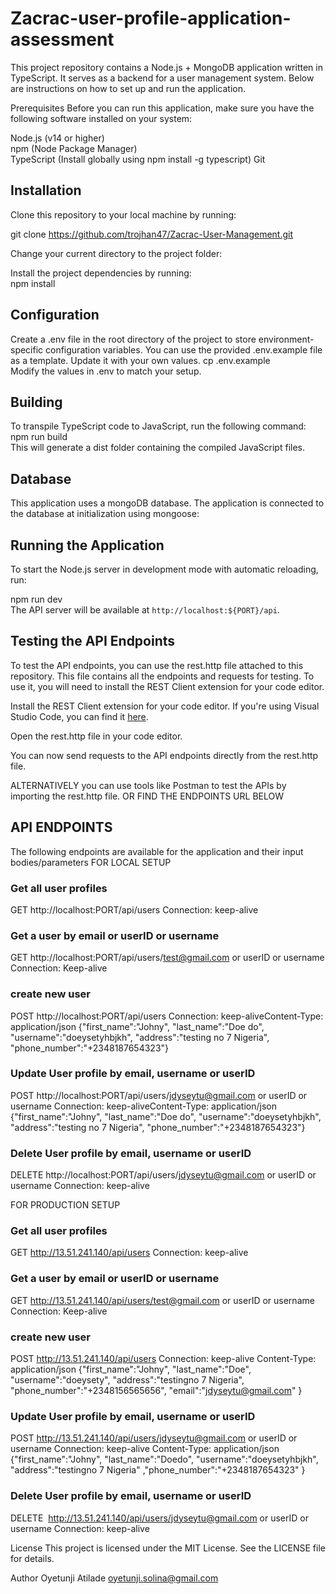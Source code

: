 # Zacrac-user-profile-application-assessment

This project repository contains a Node.js + MongoDB application written in TypeScript. It serves as a backend for a user management system. Below are instructions on how to set up and run the application.

Prerequisites
Before you can run this application, make sure you have the following software installed on your system:

Node.js (v14 or higher) <br>
npm (Node Package Manager) <br>
TypeScript  (Install globally using npm install -g typescript)
Git

## Installation
Clone this repository to your local machine by running:

git clone https://github.com/trojhan47/Zacrac-User-Management.git

Change your current directory to the project folder:

Install the project dependencies by running: <br>
npm install

## Configuration
Create a .env file in the root directory of the project to store environment-specific configuration variables. You can use the provided .env.example file as a template. Update it with your own values.
cp .env.example <br>
Modify the values in .env to match your setup.

## Building
To transpile TypeScript code to JavaScript, run the following command: <br>
npm run build <br>
This will generate a dist folder containing the compiled JavaScript files.

## Database
This application uses a mongoDB database. The application is connected to the database at initialization using mongoose: <br>


## Running the Application
To start the Node.js server in development mode with automatic reloading, run:

npm run dev <br>
The API server will be available at `http://localhost:${PORT}/api`.


## Testing the API Endpoints
To test the API endpoints, you can use the rest.http file attached to this repository. This file contains all the endpoints and requests for testing. To use it, you will need to install the REST Client extension for your code editor.

Install the REST Client extension for your code editor. If you're using Visual Studio Code, you can find it [here](https://marketplace.visualstudio.com/items?itemName=humao.rest-client).

Open the rest.http file in your code editor.

You can now send requests to the API endpoints directly from the rest.http file.

ALTERNATIVELY
you can use tools like Postman to test the APIs by importing the rest.http file.
 OR FIND THE ENDPOINTS URL BELOW
## API ENDPOINTS

The following endpoints are available for the application and their input bodies/parameters
FOR LOCAL SETUP
### Get all user profiles
GET http://localhost:PORT/api/users
Connection: keep-alive
### Get a user by email or userID or username
GET http://localhost:PORT/api/users/test@gmail.com or userID or username
Connection: Keep-alive
### create new user
POST http://localhost:PORT/api/users
Connection: keep-aliveContent-Type: application/json
{"first_name":"Johny",
"last_name":"Doe do",
"username":"doeysetyhbjkh",
"address":"testing no 7 Nigeria",
"phone_number":"+2348187654323"}
### Update User profile by email, username or userID
POST http://localhost:PORT/api/users/jdyseytu@gmail.com or userID or username
Connection: keep-aliveContent-Type: application/json
{"first_name":"Johny",
"last_name":"Doe do",
"username":"doeysetyhbjkh",
"address":"testing no 7 Nigeria",
"phone_number":"+2348187654323"}
### Delete User profile by email, username or userID
DELETE http://localhost:PORT/api/users/jdyseytu@gmail.com or userID or username
Connection: keep-alive


FOR PRODUCTION SETUP 
### Get all user profiles
GET http://13.51.241.140/api/users
Connection: keep-alive
### Get a user by email or userID or username
GET http://13.51.241.140/api/users/test@gmail.com or userID or username
Connection: Keep-alive
### create new user
POST http://13.51.241.140/api/users
Connection: keep-alive
Content-Type: application/json
{"first_name":"Johny",
"last_name":"Doe",
"username":"doeysety",
"address":"testingno 7 Nigeria",
"phone_number":"+2348156565656",
"email":"jdyseytu@gmail.com"
}
### Update User profile by email, username or userID
POST http://13.51.241.140/api/users/jdyseytu@gmail.com or userID or username
Connection: keep-alive
Content-Type: application/json
{"first_name":"Johny",
"last_name":"Doedo",
"username":"doeysetyhbjkh",
"address":"testingno 7 Nigeria"
,"phone_number":"+2348187654323"
}
### Delete User profile by email, username or userID
DELETE  http://13.51.241.140/api/users/jdyseytu@gmail.com or userID or username
Connection: keep-alive

License
This project is licensed under the MIT License. See the LICENSE file for details.

Author
Oyetunji Atilade <oyetunji.solina@gmail.com>

